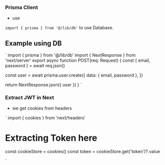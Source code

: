 ### Prisma Client
- use

`
import { prisma } from '@/lib/db'
`
to use Database.

## Example using DB

`
import { prisma } from '@/lib/db'
import { NextResponse } from 'next/server'
export async function POST(req: Request) {
  const { email, password } = await req.json()

  const user = await prisma.user.create({
    data: { email, password },
  })

  return NextResponse.json({ user })
}
`

### Extract JWT in Next
- we get cookies from headers

`
import { cookies } from 'next/headers'
  # Extracting Token here
 const cookieStore = cookies()
  const token = cookieStore.get('token')?.value

`
